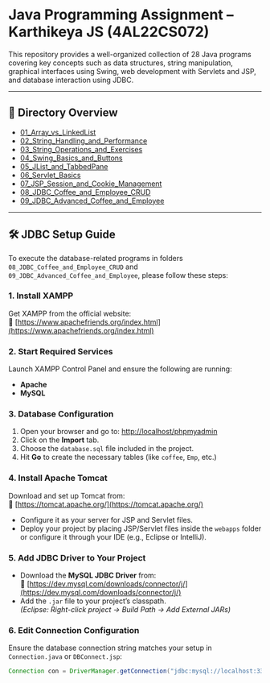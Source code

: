 # Java Programming Assignment – Karthikeya JS (4AL22CS072)

This repository provides a well-organized collection of 28 Java programs covering key concepts such as data structures, string manipulation, graphical interfaces using Swing, web development with Servlets and JSP, and database interaction using JDBC.

---

## 📁 Directory Overview

- [01_Array_vs_LinkedList](./1_arrayList_and_linkedList)
- [02_String_Handling_and_Performance](./2_string_handling_and_performance)
- [03_String_Operations_and_Exercises](./3_String_Operations_and_Exercises)
- [04_Swing_Basics_and_Buttons](./4_swing_basics_and_buttons)
- [05_JList_and_TabbedPane](./5_jList_and_tabbedPane)
- [06_Servlet_Basics](./6_servlet_basics)
- [07_JSP_Session_and_Cookie_Management](./7_jsp_session_and_cookie_management)
- [08_JDBC_Coffee_and_Employee_CRUD](./8_jdbc_coffee_and_emp_crud)
- [09_JDBC_Advanced_Coffee_and_Employee](./9_jdbc_advanced_coffee_and_emp)

---

## 🛠️ JDBC Setup Guide

To execute the database-related programs in folders `08_JDBC_Coffee_and_Employee_CRUD` and `09_JDBC_Advanced_Coffee_and_Employee`, please follow these steps:

### 1. Install XAMPP
Get XAMPP from the official website:  
🔗 [https://www.apachefriends.org/index.html](https://www.apachefriends.org/index.html)

### 2. Start Required Services
Launch XAMPP Control Panel and ensure the following are running:
- **Apache**
- **MySQL**

### 3. Database Configuration
1. Open your browser and go to: [http://localhost/phpmyadmin](http://localhost/phpmyadmin)
2. Click on the **Import** tab.
3. Choose the `database.sql` file included in the project.
4. Hit **Go** to create the necessary tables (like `coffee`, `Emp`, etc.)

### 4. Install Apache Tomcat
Download and set up Tomcat from:  
🔗 [https://tomcat.apache.org/](https://tomcat.apache.org/)

- Configure it as your server for JSP and Servlet files.
- Deploy your project by placing JSP/Servlet files inside the `webapps` folder or configure it through your IDE (e.g., Eclipse or IntelliJ).

### 5. Add JDBC Driver to Your Project
- Download the **MySQL JDBC Driver** from:  
  🔗 [https://dev.mysql.com/downloads/connector/j/](https://dev.mysql.com/downloads/connector/j/)
- Add the `.jar` file to your project’s classpath.  
  *(Eclipse: Right-click project → Build Path → Add External JARs)*

### 6. Edit Connection Configuration
Ensure the database connection string matches your setup in `Connection.java` or `DBConnect.jsp`:
```java
Connection con = DriverManager.getConnection("jdbc:mysql://localhost:3306/your_db_name", "root", "");
